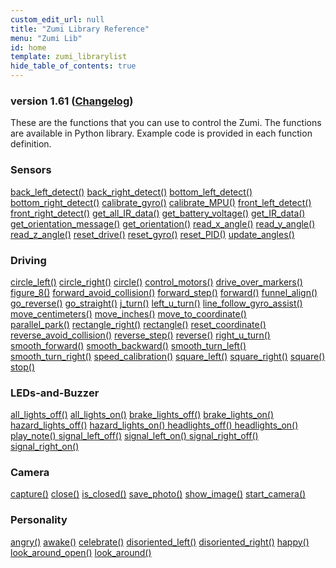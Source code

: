 ```yaml
---
custom_edit_url: null
title: "Zumi Library Reference"
menu: "Zumi Lib"
id: home
template: zumi_librarylist
hide_table_of_contents: true
---
```


<h3 class="homeDocLandingVersion">version 1.61 (<a class="orange-link" href="/doc-v2/docs/zumi/home/zumi-changelog">Changelog</a>)</h3>

These are the functions that you can use to control the Zumi. The functions are available in Python library. Example code is provided in each function definition.

<div class="boxLanding">
  <div class="parentContainer">
  <div class="box-reference-shadow">
  <h3>Sensors</h3>
    <a href="/doc-v2/docs/zumi/Sensors/back-left-detect">back_left_detect()</a>
    <a href="/doc-v2/docs/zumi/Sensors/back-right-detect">back_right_detect()</a>
    <a href="/doc-v2/docs/zumi/Sensors/bottom-left-detect">bottom_left_detect()</a>
    <a href="/doc-v2/docs/zumi/Sensors/bottom-right-detect">bottom_right_detect()</a>
    <a href="#">calibrate_gyro()</a>
    <a href="#">calibrate_MPU()</a>
    <a href="/doc-v2/docs/zumi/Sensors/front-left-detect">front_left_detect()</a>
    <a href="/doc-v2/docs/zumi/Sensors/front-right-detect">front_right_detect()</a>
    <a href="/doc-v2/docs/zumi/Sensors/get-all-ir-data">get_all_IR_data()</a>
    <a href="/doc-v2/docs/zumi/Sensors/get-battery-voltage">get_battery_voltage()</a>
    <a href="/doc-v2/docs/zumi/Sensors/get-ir-data">get_IR_data()</a>
    <a href="#">get_orientation_message()</a>
    <a href="#">get_orientation()</a>
    <a href="#">read_x_angle()</a>
    <a href="#">read_y_angle()</a>
    <a href="#">read_z_angle()</a>
    <a href="#">reset_drive()</a>
    <a href="#">reset_gyro()</a>
    <a href="#">reset_PID()</a>
    <a href="#">update_angles()</a>
    </div>
  </div>
  <div  class="parentContainer">
    <div class="box-reference-shadow">
    <h3> Driving</h3>
    <div class="boxLanding">
      <div class="margin-right-10">
        <a href="/doc-v2/docs/zumi/Driving/circle-left">circle_left()</a>
        <a href="/doc-v2/docs/zumi/Driving/circle-right">circle_right()</a>
        <a href="/doc-v2/docs/zumi/Driving/circle">circle()</a>
        <a href="#">control_motors()</a>
        <a href="/doc-v2/docs/zumi/Driving/drive-over-markers">drive_over_markers()</a>
        <a href="/doc-v2/docs/zumi/Driving/figure-8">figure_8()</a>
        <a href="/doc-v2/docs/zumi/Driving/forward-avoid-colission">forward_avoid_collision()</a>
        <a href="/doc-v2/docs/zumi/Driving/forward-step">forward_step()</a>
        <a href="/doc-v2/docs/zumi/Driving/forward">forward()</a>
        <a href="/doc-v2/docs/zumi/Driving/funnel-align">funnel_align()</a>
        <a href="/doc-v2/docs/zumi/Driving/go-reverse">go_reverse()</a>
        <a href="/doc-v2/docs/zumi/Driving/go-straight">go_straight()</a>
        <a href="/doc-v2/docs/zumi/Driving/j-turn">j_turn()</a>
        <a href="/doc-v2/docs/zumi/Driving/left-u-turn">left_u_turn()</a>
        <a href="/doc-v2/docs/zumi/Driving/line-follow-gyro-assist">line_follow_gyro_assist()</a>
        <a href="/doc-v2/docs/zumi/Driving/move-centimeters">move_centimeters()</a>
        <a href="/doc-v2/docs/zumi/Driving/move-inches">move_inches()</a>
        <a href="/doc-v2/docs/zumi/Driving/move-to-coordinate">move_to_coordinate()</a>
    </div>
        <div>
            <a href="/doc-v2/docs/zumi/Driving/paralllel-park">parallel_park()</a>
            <a href="/doc-v2/docs/zumi/Driving/rectangle-right">rectangle_right()</a>
            <a href="/doc-v2/docs/zumi/Driving/rectangle">rectangle()</a> 
            <a href="/doc-v2/docs/zumi/Driving/reset-coordinate">reset_coordinate()</a>
            <a href="/doc-v2/docs/zumi/Driving/reverse-avoid-collision">reverse_avoid_collision()</a> 
            <a href="/doc-v2/docs/zumi/Driving/reverse-step">reverse_step()</a>
            <a href="/doc-v2/docs/zumi/Driving/reverse">reverse()</a> 
            <a href="/doc-v2/docs/zumi/Driving/right-u-turn">right_u_turn()</a>
            <a href="#">smooth_forward()</a> 
            <a href="#">smooth_backward()</a> 
            <a href="#">smooth_turn_left()</a>
            <a href="#">smooth_turn_right()</a>
            <a href="/doc-v2/docs/zumi/Driving/speed-calibration">speed_calibration()</a>
            <a href="/doc-v2/docs/zumi/Driving/square-left">square_left()</a> 
            <a href="/doc-v2/docs/zumi/Driving/square-right">square_right()</a> 
            <a href="/doc-v2/docs/zumi/Driving/square">square()</a>
            <a href="/doc-v2/docs/zumi/Driving/stop">stop()</a>
        </div>
    </div>
    </div>
  </div>
</div>
<div class="boxLanding marginTop25">
  <div class="parentContainer">
    <div class="box-reference-shadow">
    <h3>LEDs-and-Buzzer</h3>
    <a href="/doc-v2/docs/zumi/LEDs-and-buzzer/all-lights-off">all_lights_off()</a>
    <a href="/doc-v2/docs/zumi/LEDs-and-buzzer/all-lights-on">all_lights_on()</a>
    <a href="/doc-v2/docs/zumi/LEDs-and-buzzer/break-lights-off">brake_lights_off()</a>
    <a href="/doc-v2/docs/zumi/LEDs-and-buzzer/break-lights-on">brake_lights_on()</a>
    <a href="/doc-v2/docs/zumi/LEDs-and-buzzer/hazard-lights-off">hazard_lights_off()</a>
    <a href="/doc-v2/docs/zumi/LEDs-and-buzzer/hazar-lights-on">hazard_lights_on() </a>
    <a href="/doc-v2/docs/zumi/LEDs-and-buzzer/headlights-off">headlights_off() </a>
    <a href="/doc-v2/docs/zumi/LEDs-and-buzzer/headlghts-on">headlights_on()</a>
    <a href="/doc-v2/docs/zumi/LEDs-and-buzzer/play-note">play_note() </a>
    <a href="/doc-v2/docs/zumi/LEDs-and-buzzer/signal-left-off">signal_left_off()</a> 
    <a href="/doc-v2/docs/zumi/LEDs-and-buzzer/signal-left-on">signal_left_on() </a>
    <a href="/doc-v2/docs/zumi/LEDs-and-buzzer/signal-right-off">signal_right_off() </a>
    <a href="/doc-v2/docs/zumi/LEDs-and-buzzer/signal-right-on">signal_right_on()</a>
  </div>
  </div>
  <div class="parentContainer">
    <div class="box-reference-shadow">
    <h3>Camera</h3>
    <a href="/doc-v2/docs/zumi/Camera/capture">capture()</a>
    <a href="/doc-v2/docs/zumi/Camera/close">close()</a>
    <a href="/doc-v2/docs/zumi/Camera/is-close">is_closed()</a>
    <a href="/doc-v2/docs/zumi/Camera/save-photo">save_photo()</a>
    <a href="/doc-v2/docs/zumi/Camera/show-image">show_image()</a>
    <a href="/doc-v2/docs/zumi/Camera/start-camera">start_camera()</a>
  </div>
  </div>
  <div class="parentContainer">
   <div class="box-reference-shadow">
  <h3>Personality</h3>
    <a href="/doc-v2/docs/zumi/Personality/angry-personality">angry()</a> 
    <a href="/doc-v2/docs/zumi/Personality/awake">awake()</a>
    <a href="/doc-v2/docs/zumi/Personality/celebrte">celebrate()</a>
    <a href="/doc-v2/docs/zumi/Personality/disoriented-left">disoriented_left()</a>
    <a href="/doc-v2/docs/zumi/Personality/disoriented-right">disoriented_right()</a>
    <a href="/doc-v2/docs/zumi/Personality/happy">happy()</a>
    <a href="/doc-v2/docs/zumi/Personality/look-around-open">look_around_open()</a>
    <a href="/doc-v2/docs/zumi/Personality/look-around">look_around()</a>
  </div>
  </div>
</div>
